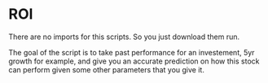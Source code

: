 # ROI
There are no imports for this scripts. So you just download them run. 

The goal of the script is to take past performance for an investement, 5yr growth for example, and give you an accurate prediction on how this stock can perform given some other parameters that you give it. 
